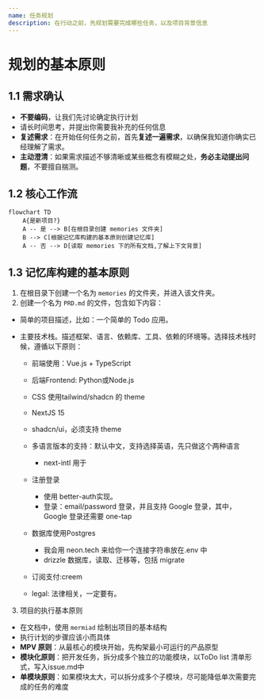 ```yaml
---
name: 任务规划
description: 在行动之前，先规划需要完成哪些任务，以及项目背景信息
---
```


# 规划的基本原则

## 1.1 需求确认

- **不要编码**，让我们先讨论确定执行计划
- 请长时间思考，并提出你需要我补充的任何信息
- **复述需求**：在开始任何任务之前，首先**复述一遍需求**，以确保我知道你确实已经理解了需求。
- **主动澄清**：如果需求描述不够清晰或某些概念有模糊之处，**务必主动提出问题**，不要擅自揣测。

## 1.2 核心工作流

```mermaid
flowchart TD
    A{是新项目?}
    A -- 是 --> B[在根目录创建 memories 文件夹]
    B --> C[根据记忆库构建的基本原则创建记忆库]
    A -- 否 --> D[读取 memories 下的所有文档,了解上下文背景]
```

## 1.3 记忆库构建的基本原则

1. 在根目录下创建一个名为 `memories` 的文件夹，并进入该文件夹。
2. 创建一个名为 `PRD.md` 的文件，包含如下内容：

- 简单的项目描述，比如：一个简单的 Todo 应用。

- 主要技术栈。描述框架、语言、依赖库、工具、依赖的环境等。选择技术栈时候，遵循以下原则：

  - 前端使用：Vue.js + TypeScript
  - 后端Frontend: Python或Node.js
  - CSS 使用tailwind/shadcn 的 theme

  - NextJS 15

  - shadcn/ui，必须支持 theme

  - 多语言版本的支持：默认中文，支持选择英语，先只做这个两种语言
    - next-intl 用于

  - 注册登录
    - 使用 better-auth实现。
    - 登录：email/password 登录，并且支持 Google 登录，其中，Google 登录还需要 one-tap

  - 数据库使用Postgres
    - 我会用 neon.tech 来给你一个连接字符串放在.env 中
    - drizzle 数据库，读取、迁移等，包括 migrate

  - 订阅支付:creem
  - legal: 法律相关，一定要有。


3. 项目的执行基本原则

- 在文档中，使用 `mermiad` 绘制出项目的基本结构
- 执行计划的步骤应该小而具体
- **MPV 原则**：从最核心的模块开始，先构架最小可运行的产品原型
- **模块化原则**：把开发任务，拆分成多个独立的功能模块，以ToDo list 清单形式，写入issue.md中
- **单模块原则**：如果模块太大，可以拆分成多个子模块，尽可能降低单次需要完成的任务的难度
